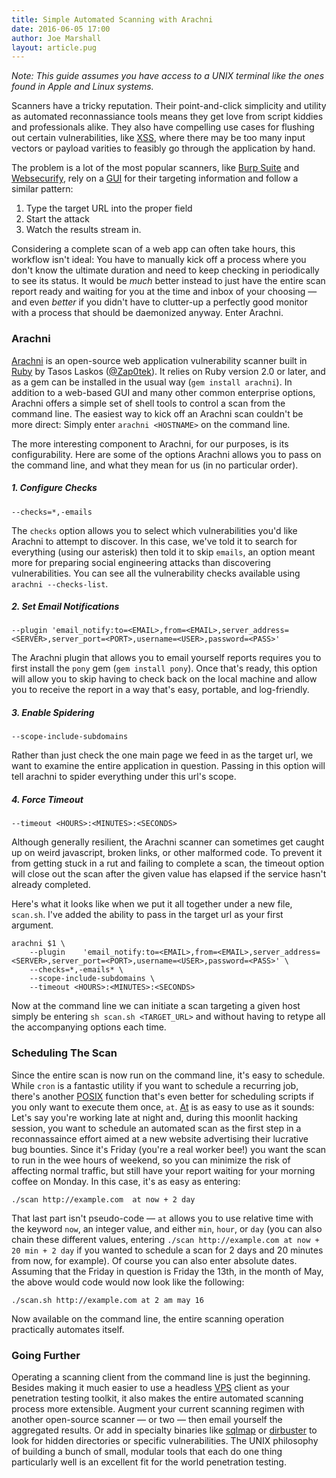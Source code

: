 ```yaml
---
title: Simple Automated Scanning with Arachni
date: 2016-06-05 17:00
author: Joe Marshall
layout: article.pug
---
```


*Note: This guide assumes you have access to a UNIX terminal like the ones found in Apple and Linux systems.*

Scanners have a tricky reputation. Their point-and-click simplicity and utility as automated reconnassiance tools means they get love from script kiddies and professionals alike. They also have compelling use cases for flushing out certain vulnerabilities, like [XSS](http://bughunting.guide/a-gentle-introduction-to-cross-site-scripting-xss/), where there may be too many input vectors or payload varities to feasibly go through the application by hand.

The problem is a lot of the most popular scanners, like [Burp Suite](https://portswigger.net/burp/) and [Websecurify](http://www.websecurify.com/), rely on a [GUI](https://en.wikipedia.org/wiki/Graphical_user_interface) for their targeting information and follow a similar pattern:

1. Type the target URL into the proper field
2. Start the attack
3. Watch the results stream in.

Considering a complete scan of a web app can often take hours, this workflow isn't  ideal: You have to manually kick off a process where you don't know the ultimate duration and need to keep checking in periodically to see its status. It would be *much* better instead to just have the entire scan report ready and waiting for you at the time and inbox of your choosing &mdash; and even *better* if you didn't have to clutter-up a perfectly good monitor with a process that should be daemonized anyway. Enter Arachni.

### Arachni

[Arachni](https://github.com/Arachni/arachni) is an open-source web application vulnerability scanner built in [Ruby](https://www.ruby-lang.org/en/) by Tasos Laskos ([@Zap0tek](https://twitter.com/Zap0tek)). It relies on Ruby version 2.0 or later, and as a gem can be installed in the usual way (`gem install arachni`). In addition to a web-based GUI and many other common enterprise options, Arachni offers a simple set of shell tools to control a scan from the command line. The easiest way to kick off an Arachni scan couldn't be more direct: Simply enter `arachni <HOSTNAME>` on the command line.

The more interesting component to Arachni, for our purposes, is its configurability. Here are some of the options Arachni allows you to pass on the command line, and what they mean for us (in no particular order). 

##### 1. Configure Checks

```
--checks=*,-emails
```

The `checks` option allows you to select which vulnerabilities you'd like Arachni to attempt to discover. In this case, we've told it to search for everything (using our asterisk) then told it to skip `emails`, an option meant more for preparing social engineering attacks than discovering vulnerabilities. You can see all the vulnerability checks available using `arachni --checks-list`.

##### 2. Set Email Notifications

```    
--plugin 'email_notify:to=<EMAIL>,from=<EMAIL>,server_address=<SERVER>,server_port=<PORT>,username=<USER>,password=<PASS>'
```
The Arachni plugin that allows you to email yourself reports requires you to first install the `pony` gem (`gem install pony`). Once that's ready, this option will allow you to skip having to check back on the local machine and allow you to receive the report in a way that's easy, portable, and log-friendly.

##### 3. Enable Spidering

```
--scope-include-subdomains
```

Rather than just check the one main page we feed in as the target url, we want to examine the entire application in question. Passing in this option will tell arachni to spider everything under this url's scope.

##### 4. Force Timeout

```
--timeout <HOURS>:<MINUTES>:<SECONDS>
```

Although generally resilient, the Arachni scanner can sometimes get caught up on weird javascript, broken links, or other malformed code. To prevent it from getting stuck in a rut and failing to complete a scan, the timeout option will close out the scan after the given value has elapsed if the service hasn't already completed.

Here's what it looks like when we put it all together under a new file,  `scan.sh`. I've added the ability to pass in the target url as your first argument.
```
arachni $1 \
    --plugin    'email_notify:to=<EMAIL>,from=<EMAIL>,server_address=<SERVER>,server_port=<PORT>,username=<USER>,password=<PASS>' \
    --checks=*,-emails* \
    --scope-include-subdomains \
    --timeout <HOURS>:<MINUTES>:<SECONDS>
```
Now at the command line we can initiate a scan targeting a given host simply be entering `sh scan.sh <TARGET_URL>` and without having to retype all the accompanying options each time.

### Scheduling The Scan

Since the entire scan is now run on the command line, it's easy to schedule. While `cron` is a fantastic utility if you want to schedule a recurring job, there's another [POSIX](https://en.wikipedia.org/wiki/POSIX) function that's even better for scheduling scripts if you only want to execute them once, `at`. [At](http://manpages.ubuntu.com/manpages/hardy/man1/at.1posix.html) is as easy to use as it sounds: Let's say you're working late at night and, during this moonlit hacking session, you want to schedule an automated scan as the first step in a reconnassaince effort aimed at a new website advertising their lucrative bug bounties. Since it's Friday (you're a real worker bee!) you want the scan to run in the wee hours of weekend, so you can minimize the risk of affecting normal traffic, but still have your report waiting for your morning coffee on Monday. In this case, it's as easy as entering:

```
./scan http://example.com  at now + 2 day
```

That last part isn't pseudo-code &mdash; `at` allows you to use relative time with the keyword `now`, an integer value, and either `min`, `hour`, or `day` (you can also chain these different values, entering `./scan http://example.com at now + 20 min + 2 day` if you wanted to schedule a scan for 2 days and 20 minutes from now, for example). Of course you can also enter absolute dates. Assuming that the Friday in question is Friday the 13th, in the month of May, the above would code would now look like the following:

```
./scan.sh http://example.com at 2 am may 16
```

Now available on the command line, the entire scanning operation practically automates itself.

### Going Further

Operating a scanning client from the command line is just the beginning. Besides making it much easier to use a headless [VPS](https://en.wikipedia.org/wiki/Virtual_private_server) client as your penetration testing toolkit, it also makes the entire automated scanning process more extensible. Augment your current scanning regimen with another open-source scanner &mdash; or two &mdash; then email yourself the aggregated results. Or add in specialty binaries like [sqlmap](http://sqlmap.org/) or [dirbuster](http://tools.kali.org/web-applications/dirbuster) to look for hidden directories or specific vulnerabilities. The UNIX philosophy of building a bunch of small, modular tools that each do one thing particularly well is an excellent fit for the world penetration testing.